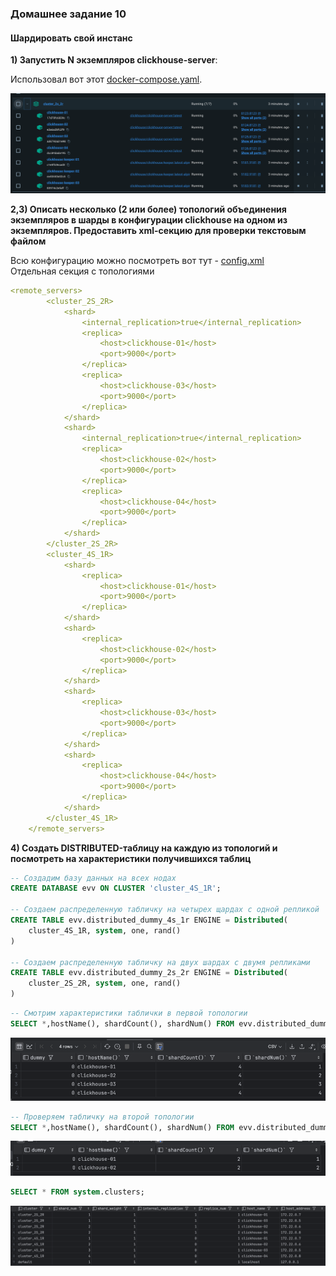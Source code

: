 ### Домашнее задание 10
#### Шардировать свой инстанс


**1) Запустить N экземпляров clickhouse-server**:

Использовал вот этот [docker-compose.yaml](cluster_2S_2R/docker-compose.yaml).

![img.png](screenshots/img.png)

**2,3)  Описать несколько (2 или более) топологий объединения экземпляров в шарды в конфигурации clickhouse на одном из экземпляров. Предоставить xml-секцию для проверки текстовым файлом**


Всю конфигурацию можно посмотреть вот тут - [config.xml](cluster_2S_2R/fs/volumes/clickhouse-04/etc/clickhouse-server/config.d/config.xml)    
Отдельная секция с топологиями

```yaml
<remote_servers>
        <cluster_2S_2R>
            <shard>
                <internal_replication>true</internal_replication>
                <replica>
                    <host>clickhouse-01</host>
                    <port>9000</port>
                </replica>
                <replica>
                    <host>clickhouse-03</host>
                    <port>9000</port>
                </replica>
            </shard>
            <shard>
                <internal_replication>true</internal_replication>
                <replica>
                    <host>clickhouse-02</host>
                    <port>9000</port>
                </replica>
                <replica>
                    <host>clickhouse-04</host>
                    <port>9000</port>
                </replica>
            </shard>
        </cluster_2S_2R>
        <cluster_4S_1R>
            <shard>
                <replica>
                    <host>clickhouse-01</host>
                    <port>9000</port>
                </replica>
            </shard>
            <shard>
                <replica>
                    <host>clickhouse-02</host>
                    <port>9000</port>
                </replica>
            </shard>
            <shard>
                <replica>
                    <host>clickhouse-03</host>
                    <port>9000</port>
                </replica>
            </shard>
            <shard>
                <replica>
                    <host>clickhouse-04</host>
                    <port>9000</port>
                </replica>
            </shard>
        </cluster_4S_1R>
    </remote_servers>
```

**4) Создать DISTRIBUTED-таблицу на каждую из топологий и посмотреть на характеристики получившихся таблиц**


```sql
-- Создадим базу данных на всех нодах
CREATE DATABASE evv ON CLUSTER 'cluster_4S_1R';

-- Создаем распределенную табличку на четырех щардах с одной репликой
CREATE TABLE evv.distributed_dummy_4s_1r ENGINE = Distributed(
    cluster_4S_1R, system, one, rand()
)

-- Создаем распределенную табличку на двух шардах с двумя репликами
CREATE TABLE evv.distributed_dummy_2s_2r ENGINE = Distributed(
    cluster_2S_2R, system, one, rand()
)
```


```sql
-- Смотрим характеристики таблички в первой топологии
SELECT *,hostName(), shardCount(), shardNum() FROM evv.distributed_dummy_4s_1r;
```
![img_1.png](screenshots/img_1.png)

```sql
-- Проверяем табличку на второй топологии
SELECT *,hostName(), shardCount(), shardNum() FROM evv.distributed_dummy_2s_2r;
```
![img_2.png](screenshots/img_2.png)


```sql
SELECT * FROM system.clusters;
```
![img_3.png](screenshots/img_3.png)

